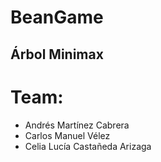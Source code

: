 # BeanGame
## Árbol Minimax

# Team:
- Andrés Martínez Cabrera
- Carlos Manuel Vélez
- Celia Lucía Castañeda Arizaga
